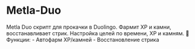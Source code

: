 # Metla-Duo
Metla Duo скрипт для прокачки в Duolingo. Фармит XP и камни, восстанавливает стрик. Настройка целей по времени, XP и камням.  🔹 Функции:   - Автофарм XP/камней   - Восстановление стрика
